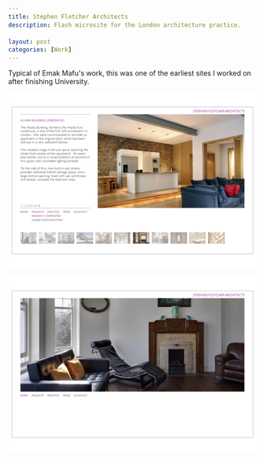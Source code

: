```yaml
---
title: Stephen Fletcher Architects
description: Flash microsite for the London architecture practice.

layout: post
categories: [Work]
---
```


Typical of Emak Mafu's work, this was one of the earliest sites I worked on after finishing University.

![Alt text](/images/sfa-1.png)

![Alt text](/images/sfa-2.png)
